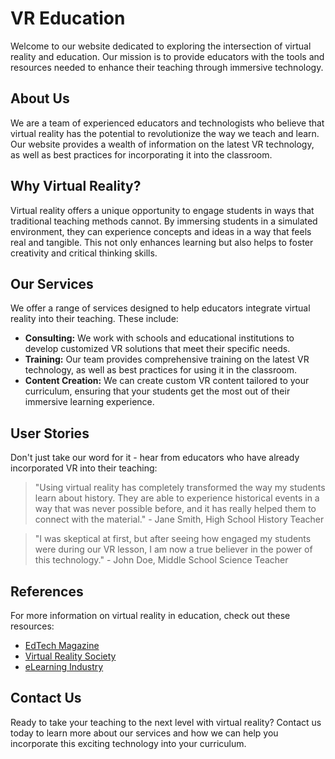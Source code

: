<!--font:IBM Plex Sans-->

# VR Education

Welcome to our website dedicated to exploring the intersection of virtual reality and education. Our mission is to provide educators with the tools and resources needed to enhance their teaching through immersive technology.

## About Us

We are a team of experienced educators and technologists who believe that virtual reality has the potential to revolutionize the way we teach and learn. Our website provides a wealth of information on the latest VR technology, as well as best practices for incorporating it into the classroom.

## Why Virtual Reality?

Virtual reality offers a unique opportunity to engage students in ways that traditional teaching methods cannot. By immersing students in a simulated environment, they can experience concepts and ideas in a way that feels real and tangible. This not only enhances learning but also helps to foster creativity and critical thinking skills.

## Our Services

We offer a range of services designed to help educators integrate virtual reality into their teaching. These include:

- **Consulting:** We work with schools and educational institutions to develop customized VR solutions that meet their specific needs.
- **Training:** Our team provides comprehensive training on the latest VR technology, as well as best practices for using it in the classroom.
- **Content Creation:** We can create custom VR content tailored to your curriculum, ensuring that your students get the most out of their immersive learning experience.

## User Stories

Don't just take our word for it - hear from educators who have already incorporated VR into their teaching:

> "Using virtual reality has completely transformed the way my students learn about history. They are able to experience historical events in a way that was never possible before, and it has really helped them to connect with the material." - Jane Smith, High School History Teacher

> "I was skeptical at first, but after seeing how engaged my students were during our VR lesson, I am now a true believer in the power of this technology." - John Doe, Middle School Science Teacher

## References

For more information on virtual reality in education, check out these resources:

- [EdTech Magazine](#)
- [Virtual Reality Society](#)
- [eLearning Industry](#)

## Contact Us

Ready to take your teaching to the next level with virtual reality? Contact us today to learn more about our services and how we can help you incorporate this exciting technology into your curriculum.

<!--

Write me content for website with wallpaper which alt text is:

"A wallpaper with a simple illustration of a virtual reality headset, against a gradient background of two contrasting colors."

The name/title of the page should not be 1:1 copy of the alt text but rather a real content of the website which is using this wallpaper.

- Use markdown format 
- Start with heading
- Heading should be short and concise
- The content should look like a real website 
- The website should not be about the wallpaper, wallpaper is just a related background
- Heading should be contain work "wallpaper" or "background"
- Include real sections like references, contact, user stories, etc. use things relevant to the page purpose.
- Feel free to use structure like headings, bullets, numbering, blockquotes, paragraphs, horizontal lines, etc.
- You can use formatting like bold or _italic_
- You can include UTF-8 emojis
- Links should be only #hash anchors (and you can refer to the document itself)
- Do not include images


---


# Virtual Reality in Education: Enhancing Learning Through Immersive Technology

Welcome to our website dedicated to exploring the intersection of virtual reality and education. Our mission is to provide educators with the tools and resources needed to enhance their teaching through immersive technology.

## About Us

We are a team of experienced educators and technologists who believe that virtual reality has the potential to revolutionize the way we teach and learn. Our website provides a wealth of information on the latest VR technology, as well as best practices for incorporating it into the classroom.

## Why Virtual Reality?

Virtual reality offers a unique opportunity to engage students in ways that traditional teaching methods cannot. By immersing students in a simulated environment, they can experience concepts and ideas in a way that feels real and tangible. This not only enhances learning but also helps to foster creativity and critical thinking skills.

## Our Services

We offer a range of services designed to help educators integrate virtual reality into their teaching. These include:

- **Consulting:** We work with schools and educational institutions to develop customized VR solutions that meet their specific needs.
- **Training:** Our team provides comprehensive training on the latest VR technology, as well as best practices for using it in the classroom.
- **Content Creation:** We can create custom VR content tailored to your curriculum, ensuring that your students get the most out of their immersive learning experience.

## User Stories

Don't just take our word for it - hear from educators who have already incorporated VR into their teaching:

> "Using virtual reality has completely transformed the way my students learn about history. They are able to experience historical events in a way that was never possible before, and it has really helped them to connect with the material." - Jane Smith, High School History Teacher

> "I was skeptical at first, but after seeing how engaged my students were during our VR lesson, I am now a true believer in the power of this technology." - John Doe, Middle School Science Teacher

## References

For more information on virtual reality in education, check out these resources:

- [EdTech Magazine](#)
- [Virtual Reality Society](#)
- [eLearning Industry](#)

## Contact Us

Ready to take your teaching to the next level with virtual reality? Contact us today to learn more about our services and how we can help you incorporate this exciting technology into your curriculum.

-->
